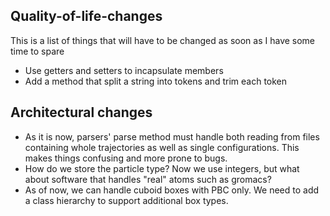 ## Quality-of-life-changes

This is a list of things that will have to be changed as soon as I have some time to spare

* Use getters and setters to incapsulate members
* Add a method that split a string into tokens and trim each token

## Architectural changes

* As it is now, parsers' parse method must handle both reading from files containing whole trajectories as well as single configurations. This makes things confusing and more prone to bugs.
* How do we store the particle type? Now we use integers, but what about software that handles "real" atoms such as gromacs? 
* As of now, we can handle cuboid boxes with PBC only. We need to add a class hierarchy to support additional box types.

